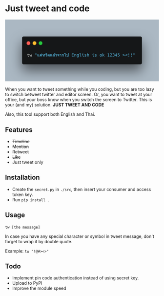 # Just tweet and code

![](https://raw.githubusercontent.com/chin8628/Just-tweet-and-code/master/cover.png)

When you want to tweet something while you coding, but you are too lazy to switch betweet twitter and editor screen. Or, you want to tweet at your office, but your boss know when you switch the screen to Twitter. This is your (and my) solution. **JUST TWEET AND CODE**

Also, this tool support both English and Thai.

## Features
- ~~Timeline~~
- ~~Mention~~
- ~~Retweet~~
- ~~Like~~
- Just tweet only

## Installation

- Create the `secret.py` in `./src`, then insert your consumer and access token key.
- Run `pip install .`

## Usage

`tw [the message]`

In case you have any special character or symbol in tweet message, don't forget to wrap it by double quote.


Example: `tw "!@#><>"`

## Todo

- Implement pin code authentication instead of using secret key.
- Upload to PyPI
- Improve the module speed
